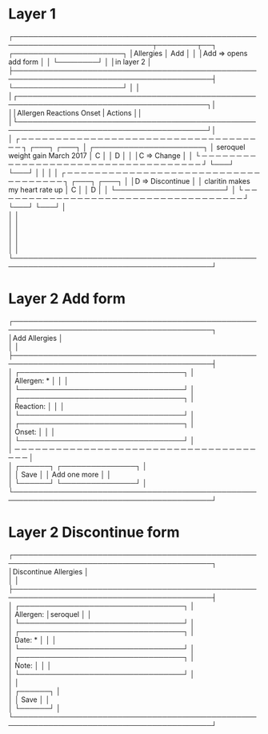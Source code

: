 Layer 1                                                                                                              
=========                                                                                                            
                                                                                                                     
                                                                                                                     
                                                                                                                     
                                                                                                                     
┌──────────────────────────────────────────────────────────────────────────────┬────────┬──┐ ┌──────────────────────┐
│Allergies                                                                     │  Add   │  │ │Add => opens add form │
│                                                                              └────────┘  │ │in layer 2            │
├──────────────────────────────────────────────────────────────────────────────────────────┤ └──────────────────────┘
│                                                                                          │                         
│┌────────────────────────────────────────────────────────────────────────────────────────┐│                         
││Allergen               Reactions                           Onset           | Actions    ││                         
│└────────────────────────────────────────────────────────────────────────────────────────┘│                         
│ ┌ ─ ─ ─ ─ ─ ─ ─ ─ ─ ─ ─ ─ ─ ─ ─ ─ ─ ─ ─ ─ ─ ─ ─ ─ ─ ─ ─ ─ ─ ─ ─ ─ ─ ─ ─ ─ ┐  ┌───┐ ┌───┐ │ ┌──────────────────────┐
│  seroquel              weight gain                         March 2017        │ C │ │ D │ │ │C => Change           │
│ └ ─ ─ ─ ─ ─ ─ ─ ─ ─ ─ ─ ─ ─ ─ ─ ─ ─ ─ ─ ─ ─ ─ ─ ─ ─ ─ ─ ─ ─ ─ ─ ─ ─ ─ ─ ─ ┘  └───┘ └───┘ │ │                      │
│ ┌ ─ ─ ─ ─ ─ ─ ─ ─ ─ ─ ─ ─ ─ ─ ─ ─ ─ ─ ─ ─ ─ ─ ─ ─ ─ ─ ─ ─ ─ ─ ─ ─ ─ ─ ─ ─ ┐  ┌───┐ ┌───┐ │ │D => Discontinue      │
│  claritin              makes my heart rate up                                │ C │ │ D │ │ └──────────────────────┘
│ └ ─ ─ ─ ─ ─ ─ ─ ─ ─ ─ ─ ─ ─ ─ ─ ─ ─ ─ ─ ─ ─ ─ ─ ─ ─ ─ ─ ─ ─ ─ ─ ─ ─ ─ ─ ─ ┘  └───┘ └───┘ │                         
│                                                                                          │                         
│                                                                                          │                         
│                                                                                          │                         
│                                                                                          │                         
│                                                                                          │                         
└──────────────────────────────────────────────────────────────────────────────────────────┘                         
                                                                                                                     
                                                                                                                     
Layer 2 Add form                                                                                                     
=================                                                                                                    
┌──────────────────────────────────────────────────────────────────────────────────────────┐                         
│Add Allergies                                                                             │                         
│                                                                                          │                         
├──────────────────────────────────────────────────────────────────────────────────────────┤                         
│                        ┌─────────────────────────────────┐                               │                         
│          Allergen:   * │                                 │                               │                         
│                        └─────────────────────────────────┘                               │                         
│                        ┌─────────────────────────────────┐                               │                         
│          Reaction:     │                                 │                               │                         
│                        └─────────────────────────────────┘                               │                         
│                        ┌─────────────────────────────────┐                               │                         
│             Onset:     │                                 │                               │                         
│                        └─────────────────────────────────┘                               │                         
│    ─ ─ ─ ─ ─ ─ ─ ─ ─ ─ ─ ─ ─ ─ ─ ─ ─ ─ ─ ─ ─ ─ ─ ─ ─ ─ ─ ─ ─ ─ ─ ─ ─ ─ ─ ─ ─ ─           │                         
│                                 ┌──────┐ ┌───────────────┐                               │                         
│                                 │ Save │ │ Add one more  │                               │                         
│                                 └──────┘ └───────────────┘                               │                         
└──────────────────────────────────────────────────────────────────────────────────────────┘                         
                                                                                                                     
Layer 2 Discontinue form                                                                                             
========================                                                                                             
┌──────────────────────────────────────────────────────────────────────────────────────────┐                         
│Discontinue Allergies                                                                     │                         
│                                                                                          │                         
├──────────────────────────────────────────────────────────────────────────────────────────┤                         
│                        ┌─────────────────────────────────┐                               │                         
│          Allergen:     │seroquel                         │                               │                         
│                        └─────────────────────────────────┘                               │                         
│                        ┌─────────────────────────────────┐                               │                         
│              Date:   * │                                 │                               │                         
│                        └─────────────────────────────────┘                               │                         
│                        ┌─────────────────────────────────┐                               │                         
│              Note:     │                                 │                               │                         
│                        └─────────────────────────────────┘                               │                         
│                                                                                          │                         
│                                     ┌──────┐                                             │                         
│                                     │ Save │                                             │                         
│                                     └──────┘                                             │                         
└──────────────────────────────────────────────────────────────────────────────────────────┘                         